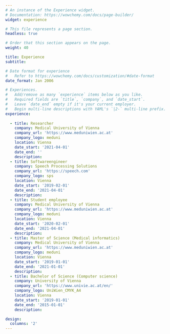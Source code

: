 ```yaml
---
# An instance of the Experience widget.
# Documentation: https://wowchemy.com/docs/page-builder/
widget: experience

# This file represents a page section.
headless: true

# Order that this section appears on the page.
weight: 40

title: Experience
subtitle:

# Date format for experience
#   Refer to https://wowchemy.com/docs/customization/#date-format
date_format: Jan 2006

# Experiences.
#   Add/remove as many `experience` items below as you like.
#   Required fields are `title`, `company`, and `date_start`.
#   Leave `date_end` empty if it's your current employer.
#   Begin multi-line descriptions with YAML's `|2-` multi-line prefix.
experience:
  
  - title: Researcher
    company: Medical University of Vienna
    company_url: 'https://www.meduniwien.ac.at'
    company_logo: meduni
    location: Vienna
    date_start: '2021-04-01'
    date_end: ''
    description:
  - title: Softwareengineer
    company: Speech Processing Solutions
    company_url: 'https://speech.com'
    company_logo: sps
    location: Vienna
    date_start: '2019-02-01'
    date_end: '2021-04-01'
    description:
  - title: Student employee
    company: Medical University of Vienna
    company_url: 'https://www.meduniwien.ac.at'
    company_logo: meduni
    location: Vienna
    date_start: '2020-02-01'
    date_end: '2021-04-01'
    description:
  - title: Master of Science (Medical informatics)
    company: Medical University of Vienna
    company_url: 'https://www.meduniwien.ac.at'
    company_logo: meduni
    location: Vienna
    date_start: '2019-01-01'
    date_end: '2021-01-01'
    description:
  - title: Bachelor of Science (Computer science)
    company: University of Vienna
    company_url: 'https://www.univie.ac.at/en/'
    company_logo: UniWien_CMYK_A4
    location: Vienna
    date_start: '2019-01-01'
    date_end: '2015-01-01'
    description:

design:
  columns: '2'
---
```

